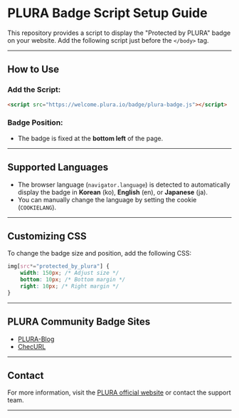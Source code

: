 # PLURA Badge Script Setup Guide

This repository provides a script to display the "Protected by PLURA" badge on your website. Add the following script just before the `</body>` tag.

---

## **How to Use**

### Add the Script:
```html
<script src="https://welcome.plura.io/badge/plura-badge.js"></script>
```

### Badge Position:
- The badge is fixed at the **bottom left** of the page.

---

## **Supported Languages**
- The browser language (`navigator.language`) is detected to automatically display the badge in **Korean** (ko), **English** (en), or **Japanese** (ja).
- You can manually change the language by setting the cookie (`COOKIELANG`).

---

## **Customizing CSS**
To change the badge size and position, add the following CSS:
```css
img[src*="protected_by_plura"] {
    width: 150px; /* Adjust size */
    bottom: 10px; /* Bottom margin */
    right: 10px; /* Right margin */
}
```

---

## **PLURA Community Badge Sites**
- [PLURA-Blog](https://newblog.plura.io)
- [ChecURL](https://checurl.site)

---

## **Contact**
For more information, visit the [PLURA official website](https://www.plura.io) or contact the support team.

---
